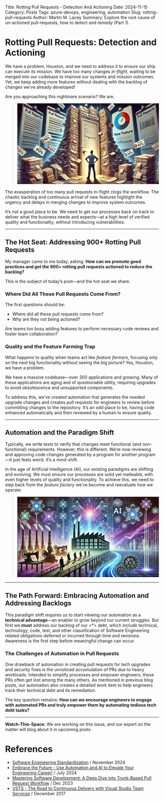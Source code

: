 Title: Rotting Pull Requests - Detection And Actioning
Date: 2024-11-15
Category: Posts 
Tags: azure-devops, engineering, automation
Slug: rotting-pull-requests
Author: Martin M. Lacey
Summary: Explore the root cause of un-actioned pull-requests, how to detect and remedy (Part 1). 

# Rotting Pull Requests: Detection and Actioning

We have a problem, Houston, and we need to address it to ensure our ship can execute its mission. We have too many changes *in-flight*, waiting to be merged into our codebase to improve our systems and mission outcomes. Yet, we keep adding more features without dealing with the backlog of changes we’ve already developed!

Are you approaching this nightmare scenario? We are.

> ![Visualizing a growing backlog in the form of an overloaded task board](/images/engineering-practices-rotting-pull-requests-1.png)

The exasperation of too many pull requests in-flight clogs the workflow. The chaotic backlog and continuous arrival of new features highlight the urgency and delays in merging changes to improve system outcomes.


It’s not a good place to be. We need to get our processes back on track to deliver what the business needs and expects—at a high level of verified quality and functionality, without introducing vulnerabilities.

---

## The Hot Seat: Addressing 900+ Rotting Pull Requests

My manager came to me today, asking: **How can we promote good practices and get the 900+ rotting pull requests actioned to reduce the backlog?**

This is the subject of today’s post—and the hot seat we share.

### Where Did All These Pull Requests Come From?

The first questions should be: 

- Where did all these pull requests come from? 
- Why are they not being actioned? 

Are teams too busy adding features to perform necessary code reviews and foster team collaboration?

### Quality and the Feature Farming Trap

What happens to quality when teams act like *feature farmers*, focusing only on the next big functionality without seeing the big picture? Yes, Houston, we have a problem.

We have a massive codebase—over 300 applications and growing. Many of these applications are aging and of questionable utility, requiring upgrades to avoid obsolescence and unsupported components.

To address this, we’ve created automation that generates the needed upgrade changes and creates pull requests for engineers to review before committing changes to the repository. It’s an odd place to be, having code enhanced automatically and then reviewed by a human to ensure quality.

---

## Automation and the Paradigm Shift

Typically, we write tests to verify that changes meet functional (and non-functional) requirements. However, this is different. We’re now reviewing and approving code changes generated by a program for another program—it just feels weird. It’s a mind-shift.

In the age of Artificial Intelligence (AI), our existing paradigms are shifting and evolving. We must ensure our processes are solid yet malleable, with even higher levels of quality and functionality. To achieve this, we need to step back from the *feature factory* we’ve become and reevaluate how we operate.
> ![Engineers moving from old paradigm to a Software Factory using AI to get to the next level](/images/engineering-practices-rotting-pull-requests-2.png)

---

## The Path Forward: Embracing Automation and Addressing Backlogs

This paradigm shift requires us to start viewing our automation as a **technical advantage**—an enabler to grow beyond our current struggles. But first we **must** address our backlog of our <*> debt, which include technical, technology, code, test, and other classification of Software Engineering related obligations deferred or incurred through time and revisions. Awareness is the first step before meaningful change can occur.

### The Challenges of Automation in Pull Requests

One drawback of automation in creating pull requests for tech upgrades and security fixes is the unnoticed accumulation of PRs due to heavy workloads. Intended to simplify processes and empower engineers, these PRs often get lost among the many others. As mentioned in previous blog posts, our automation also creates a detailed work item to help engineers track their technical debt and its remediation.

The key question remains: **How can we encourage engineers to engage with automated PRs and truly empower them by automating tedious tech debt tasks?**

---

**Watch-This-Space**: We are working on this issue, and our expert on the matter will blog about it in upcoming posts.

# References

- [Software Engineering Standardization](https://wsbctechnicalblog.github.io/software-engineering-standardization.html) / November 2024
- [Embrace the Future - Use Automation and AI to Elevate Your Engineering Career!](https://wsbctechnicalblog.github.io/back-to-basics-fear-of-change.html) / July 2024
- [Mastering Software Development: A Deep Dive into Trunk-Based Pull Request Workflow](https://wsbctechnicalblog.github.io/engineering-practices-pull-request-v2.html) / Dec 2023
- [VSTS - The Road to Continuous Delivery with Visual Studio Team Services](https://learn.microsoft.com/en-us/archive/msdn-magazine/2017/connect/vsts-the-road-to-continuous-delivery-with-visual-studio-team-services) / December 2017

